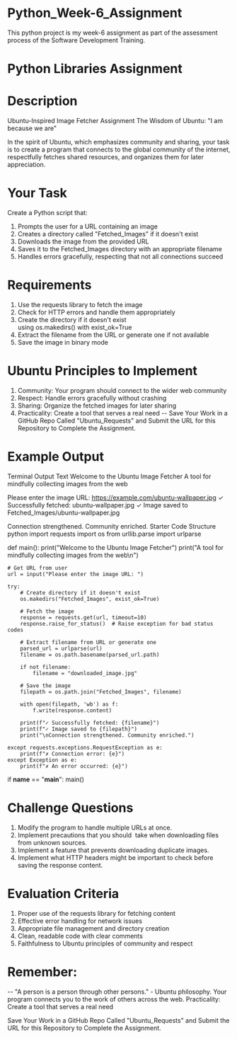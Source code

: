 # Python_Week-6_Assignment
This python project is my week-6 assignment as part of the assessment process of the Software Development Training.

# Python Libraries Assignment
# Description
Ubuntu-Inspired Image Fetcher Assignment
The Wisdom of Ubuntu: "I am because we are"

In the spirit of Ubuntu, which emphasizes community and sharing, your task is to create a program that connects to the global community of the internet, respectfully fetches shared resources, and organizes them for later appreciation.

# Your Task

 Create a Python script that:
1. Prompts the user for a URL containing an image
2. Creates a directory called "Fetched_Images" if it doesn't exist
3. Downloads the image from the provided URL
4. Saves it to the Fetched_Images directory with an appropriate filename
5. Handles errors gracefully, respecting that not all connections succeed

# Requirements

1. Use the requests library to fetch the image
2. Check for HTTP errors and handle them appropriately
3. Create the directory if it doesn't exist using os.makedirs() with exist_ok=True
4. Extract the filename from the URL or generate one if not available
5. Save the image in binary mode

# Ubuntu Principles to Implement

1. Community: Your program should connect to the wider web community
2. Respect: Handle errors gracefully without crashing
3. Sharing: Organize the fetched images for later sharing
4. Practicality: Create a tool that serves a real need
-- Save Your Work in a GitHub Repo Called "Ubuntu_Requests" and Submit the URL for this Repository to Complete the Assignment.

# Example Output
Terminal Output Text
Welcome to the Ubuntu Image Fetcher
A tool for mindfully collecting images from the web

Please enter the image URL: https://example.com/ubuntu-wallpaper.jpg
✓ Successfully fetched: ubuntu-wallpaper.jpg
✓ Image saved to Fetched_Images/ubuntu-wallpaper.jpg

Connection strengthened. Community enriched.
Starter Code Structure
python
import requests
import os
from urllib.parse import urlparse

def main():
    print("Welcome to the Ubuntu Image Fetcher")
    print("A tool for mindfully collecting images from the web\n")
    
    # Get URL from user
    url = input("Please enter the image URL: ")
    
    try:
        # Create directory if it doesn't exist
        os.makedirs("Fetched_Images", exist_ok=True)
        
        # Fetch the image
        response = requests.get(url, timeout=10)
        response.raise_for_status()  # Raise exception for bad status codes
        
        # Extract filename from URL or generate one
        parsed_url = urlparse(url)
        filename = os.path.basename(parsed_url.path)
        
        if not filename:
            filename = "downloaded_image.jpg"
            
        # Save the image
        filepath = os.path.join("Fetched_Images", filename)
        
        with open(filepath, 'wb') as f:
            f.write(response.content)
            
        print(f"✓ Successfully fetched: {filename}")
        print(f"✓ Image saved to {filepath}")
        print("\nConnection strengthened. Community enriched.")
        
    except requests.exceptions.RequestException as e:
        print(f"✗ Connection error: {e}")
    except Exception as e:
        print(f"✗ An error occurred: {e}")

if __name__ == "__main__":
    main()

 # Challenge Questions

1. Modify the program to handle multiple URLs at once.
2. Implement precautions that you should  take when downloading files from unknown sources.
3. Implement a feature that prevents downloading duplicate images.
4. Implement what HTTP headers might be important to check before saving the response content.

# Evaluation Criteria

1. Proper use of the requests library for fetching content
2. Effective error handling for network issues
3. Appropriate file management and directory creation
4. Clean, readable code with clear comments
5. Faithfulness to Ubuntu principles of community and respect

# Remember:

-- "A person is a person through other persons." - Ubuntu philosophy. Your program connects you to the work of others across the web.
Practicality: Create a tool that serves a real need

Save Your Work in a GitHub Repo Called "Ubuntu_Requests" and Submit the URL for this Repository to Complete the Assignment. 
